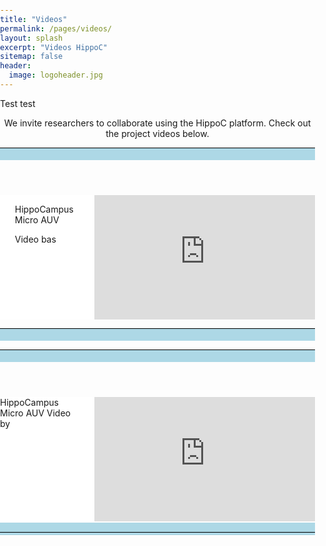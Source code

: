 ```yaml
---
title: "Videos"
permalink: /pages/videos/
layout: splash
excerpt: "Videos HippoC"
sitemap: false
header:
  image: logoheader.jpg
---
```

<style>
  body{
    margin: 0;
    padding: 0;
  }
  .wrapper{
    width: 100%;
    margin: 0 auto;
  }
  .header {
    height: 20px;
    background-color: lightblue;
}
.contentwrap {
    background-color: white
}
.contentwrap:after {
    content: ".";
    display: block;
    clear: both;
    visibility: hidden;
    line-height: 0;
    height: 0;
}
.navArea {
    float: left;
    width: 25%;
    background-color: white;
    margin: 0 0 0 0;
    padding: 0;
}
.contentArea {
    float: right;
     width: 70%;
    background-color: white;
    margin: 0;
    padding: 0;
}
.footer {
    background-color: lightblue;
    height: 20px;
    clear: both;
}
 .video-container {
  clear:left;
  position:relative;
	padding-bottom:56.25%;
	padding-top:1px;
	height:0;
  overflow:hidden;
  }
  
  .video-container iframe, div.video-container object, div.video-container embed {
	position:absolute;
  float:right;
  top:0;
	right:0;
	width:100%;
	height:100%;
} 

hr {
  background-color:#000000;
  color:#000000;
  border:#000000;
  height:1px;
}

</style>
Test test
<p align="center">We invite researchers to collaborate using the HippoC platform. Check out the project videos below.</p>
<p line-height="3em"> </p>
<div class="wrapper">
  <header class="header"><hr></header>
    <section class="contentwrap">
    <nav class="navArea"><ul>HippoCampus Micro AUV</ul><ul> Video bas</ul></nav>
      <article class="contentArea">
      <div class="video-container">
      <iframe width="560" height="315" src="https://www.youtube.com/embed/PrH_exw1WXw" frameborder="0" allowfullscreen></iframe>
    </div>
      </article>
    </section>
    <div class="footer"><hr></div>
</div>

<p line-height="30px"> </p>

<div class="wrapper">
  <header class="header"><hr></header>
    <section class="contentwrap">
      <nav class="navArea">HippoCampus Micro AUV Video by</nav>
      <article class="contentArea">
      <div class="video-container">
      <iframe width="560" height="315" src="https://www.youtube.com/embed/PrH_exw1WXw" frameborder="0" allowfullscreen></iframe>
    </div>
      </article>
    </section>
    <div class="footer"><p style="font-size: 1px;"><br></p><hr></div>
</div>
